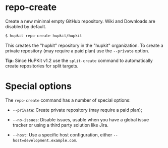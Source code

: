 repo-create
===========

Create a new minimal empty GitHub repository. Wiki and Downloads are disabled by default.

```bash
$ hupkit repo-create hupkit/hupkit
```

This creates the "hupkit" repository in the "hupkit" organization. To create a
private repository (may require a paid plan) use the `--private` option.

**Tip:** Since HuPKit v1.2 use the `split-create` command to automatically create
repositories for split targets.

# Special options

The `repo-create` command has a number of special options:

* `--private`: Create private repository (may require a paid plan);

* `--no-issues`: Disable issues, usable when you have a global issue tracker or using
  a third party solution like Jira.

* `--host`: Use a specific host configuration, either `--host=development.example.com`.
